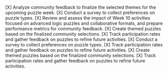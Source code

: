[X] Analyze community feedback to finalize the selected themes for the upcoming puzzle week.
[X] Conduct a survey to collect preferences on puzzle types.
[X] Review and assess the impact of Week 10 activities focused on advanced logic puzzles and collaborative formats, and prepare performance metrics for community feedback.
[X] Create themed puzzles based on the finalized community selections.
[X] Track participation rates and gather feedback on puzzles to refine future activities.
[X] Conduct a survey to collect preferences on puzzle types.
[X] Track participation rates and gather feedback on puzzles to refine future activities.
[X] Create themed puzzles based on the finalized community selections.
[X] Track participation rates and gather feedback on puzzles to refine future activities.